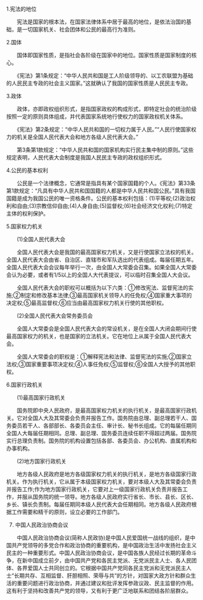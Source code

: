 1.宪法的地位

　　宪法是国家的根本法，在国家法律体系中居于最高的地位，是依法治国的基础，是一切国家机关、社会团体和公民的最高行为准则。

2.国体

　　国体即国家性质，是指社会各阶级在国家中的地位。国家性质是国家制度的核心。

　　《宪法》第1条规定：“中华人民共和国是工人阶级领导的、以工农联盟为基础的人民民主专政的社会主义国家。”这就确认了我国的国家性质是人民民主专政。

3.政体

　　政体，亦即政权组织形式，是指国家政权的构成形式，即特定社会的统治阶级按照一定的原则具体组成，并代表国家系统地行使权力的国家政权机关体系。

　　《宪法》第2条规定：“中华人民共和国的一切权力属于人民。”“人民行使国家权力的机关是全国人民代表大会和地方各级人民代表大会。”

　　第3条第1款规定：“中华人民共和国的国家机构实行民主集中制的原则。”这些规定表明，人民代表大会制度是我国人民民主专政的政权组织形式。

4.公民的基本权利

　　公民是一个法律概念，它通常是指具有某个国家国籍的个人。《宪法》第33条第1款规定：“凡具有中华人民共和国国籍的人都是中华人民共和国公民。”具有我国国籍是成为我国公民的唯一资格条件。公民的基本权利包括：(1)平等权;(2)政治权利和自由;(3)宗教信仰自由;(4)人身自由;(5)监督权;(6)社会经济文化权利;(7)特定主体的权利保护。

5.国家权力机关

　　(1)全国人民代表大会

　　全国人民代表大会是我国的最高国家权力机关，又是行使国家立法权的机关。全国人民代表大会由省、自治区、直辖市和军队选出的代表组成。每届任期五年。全国人民代表大会会议每年举行一次，由全国人大常委会召集。如果全国人大常委会认为必要，或者有1/5以上的全国人大代表提议，可以临时召集全国人大会议。

　　全国人民代表大会的职权可以概括为以下六类：①修改宪法、监督宪法的实施;②制定和修改基本法律;③最高国家机关领导人的任免权;④国家重大事项的决定权;⑤最高监督权;⑥应当由最高国家权力机关行使的其他职权。

　　(2)全国人民代表大会常务委员会

　　全国人大常委会是全国人民代表大会的常设机关，是在全国人大闭会期间行使最高国家权力的机关，也是国家的立法机关。它在地位上从属于全国人民代表大会。

　　全国人大常委会的职权是：①解释宪法和法律、监督宪法的实施;②国家立法权;③国家重要事项决定权;④人事任免权;⑤监督权;⑥全国人大授予的其他职权。

6.国家行政机关

　　(1)最高国家行政机关

　　国务院即中央人民政府，是最高国家权力机关的执行机关，是最高国家行政机关。它对全国人大及其常委会负责并报告工作。国务院由总理、副总理若干人、国务委员若干人、各部部长、各委员会主任、审计长、秘书长组成。它的每届任期同全国人大每届任期相同。总理、副总理、国务委员连续任职不得超过两届。国务院实行总理负责制。国务院的机构设置包括各部、各委员会、办公机构、直属机构和办事机构。

　　(2)地方国家行政机关

　　地方各级人民政府是地方各级国家权力机关的执行机关，是地方各级国家行政机关。作为执行机关，它从属于本级国家权力机关，要对本级人大及其常委会负责并报告工作;作为地方国家行政机关，它要对上一级国家行政机关负责并报告工作，并服从国务院的统一领导。地方各级人民政府实行省长、市长、县长、区长、乡长、镇长负责制。每届任期同本级人民代表大会任期相同。地方各级人民政府根据工作需要和精干的原则，设立必要的工作部门。

7. 中国人民政治协商会议

　　中国人民政治协商会议(简称人民政协)是中国人民爱国统一战线的组织，是中国共产党领导的多党合作和政治协商的重要机构，是中国政治生活中发扬社会主义民主的一种重要形式。中国人民政治协商会议，是中国各族人民经过长期的革命斗争，在新中国成立前夕，由中国共产党和各民主党派、无党派民主人士、各人民团体、各界爱国人士共同创立的。它根据中国共产党同各民主党派和无党派民主人士“长期共存、互相监督、肝胆相照、荣辱与共”的方针，对国家大政方针和群众生活的重要问题进行政治协商，并通过建议和批评发挥参政议政、民主监督的作用。这有利于坚持和改善共产党的领导，又有利于更广泛地联系和团结各阶层群众。
